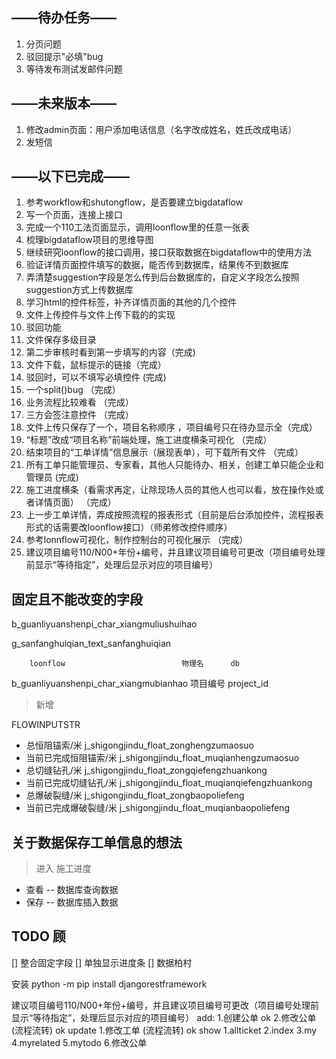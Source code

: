 ## ——待办任务——
1. 分页问题
2. 驳回提示"必填"bug
3. 等待发布测试发邮件问题

## ——未来版本——
1.  修改admin页面：用户添加电话信息（名字改成姓名，姓氏改成电话）
2.  发短信

## ——以下已完成——
1. 参考workflow和shutongflow，是否要建立bigdataflow
2. 写一个页面，连接上接口
3. 完成一个110工法页面显示，调用loonflow里的任意一张表
4. 梳理bigdataflow项目的思维导图
5. 继续研究loonflow的接口调用，接口获取数据在bigdataflow中的使用方法
6. 验证详情页面控件填写的数据，能否传到数据库，结果传不到数据库
7. 弄清楚suggestion字段是怎么传到后台数据库的，自定义字段怎么按照suggestion方式上传数据库
8. 学习html的控件标签，补齐详情页面的其他的几个控件
9. 文件上传控件与文件上传下载的的实现
10. 驳回功能
11. 文件保存多级目录
12. 第二步审核时看到第一步填写的内容（完成)
13. 文件下载，鼠标提示的链接（完成）
14. 驳回时，可以不填写必填控件 (完成)
15. 一个split()bug       （完成）
16. 业务流程比较难看   （完成）
17. 三方会签注意控件     （完成）
18. 文件上传只保存了一个，项目名称顺序 ，项目编号只在待办显示全（完成）
19. “标题”改成“项目名称”前端处理，施工进度横条可视化  （完成）
20. 结束项目的“工单详情”信息展示（展现表单），可下载所有文件  （完成）
21. 所有工单只能管理员、专家看，其他人只能待办、相关，创建工单只能企业和管理员  (完成)
22. 施工进度横条（看需求再定，让除现场人员的其他人也可以看，放在操作处或者详情页面）   （完成）
23. 上一步工单详情，弄成按照流程的报表形式（目前是后台添加控件，流程报表形式的话需要改loonflow接口）（师弟修改控件顺序）
24. 参考lonnflow可视化，制作控制台的可视化展示   （完成）
25. 建议项目编号110/N00+年份+编号，并且建议项目编号可更改（项目编号处理前显示“等待指定”，处理后显示对应的项目编号）

## 固定且不能改变的字段
b_guanliyuanshenpi_char_xiangmuliushuihao

g_sanfanghuiqian_text_sanfanghuiqian

        loonflow                          物理名      db
b_guanliyuanshenpi_char_xiangmubianhao  项目编号   project_id

> 新增

FLOWINPUTSTR
   * 总恒阻锚索/米               j_shigongjindu_float_zonghengzumaosuo
   * 当前已完成恒阻锚索/米        j_shigongjindu_float_muqianhengzumaosuo
   * 总切缝钻孔/米               j_shigongjindu_float_zongqiefengzhuankong
   * 当前已完成切缝钻孔/米        j_shigongjindu_float_muqianqiefengzhuankong
   * 总爆破裂缝/米               j_shigongjindu_float_zongbaopoliefeng
   * 当前已完成爆破裂缝/米        j_shigongjindu_float_muqianbaopoliefeng


## 关于数据保存工单信息的想法

> 进入 施工进度
* 查看 -- 数据库查询数据
* 保存 -- 数据库插入数据

## TODO 顾
[] 整合固定字段
[] 单独显示进度条
[] 数据柏村    

安装
python -m pip install djangorestframework

建议项目编号110/N00+年份+编号，并且建议项目编号可更改（项目编号处理前显示“等待指定”，处理后显示对应的项目编号）
add:
    1.创建公单  ok
    2.修改公单  (流程流转) ok
update
    1.修改工单 (流程流转) ok
 show 
    1.allticket
    2.index
    3.my
    4.myrelated
    5.mytodo
    6.修改公单

